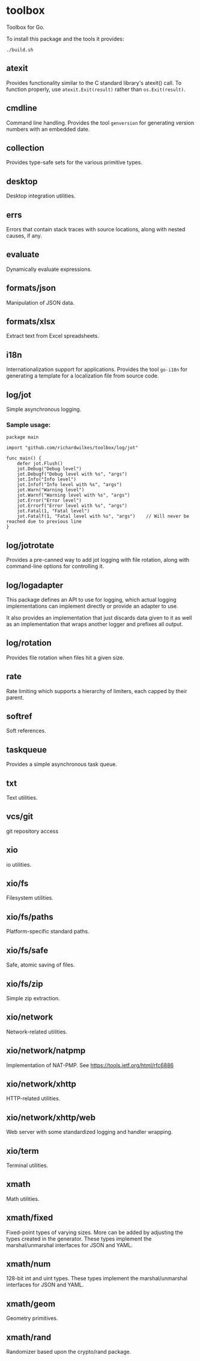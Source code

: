 # toolbox
Toolbox for Go.

To install this package and the tools it provides:
```
./build.sh
```

## atexit
Provides functionality similar to the C standard library's atexit() call. To function properly, use
`atexit.Exit(result)` rather than `os.Exit(result)`.

## cmdline
Command line handling. Provides the tool `genversion` for generating version numbers with an embedded date.

## collection
Provides type-safe sets for the various primitive types.

## desktop
Desktop integration utilities.

## errs
Errors that contain stack traces with source locations, along with nested causes, if any.

## evaluate
Dynamically evaluate expressions.

## formats/json
Manipulation of JSON data.

## formats/xlsx
Extract text from Excel spreadsheets.

## i18n
Internationalization support for applications. Provides the tool `go-i18n` for generating a template for a localization
file from source code.

## log/jot
Simple asynchronous logging.

### Sample usage:
```
package main

import "github.com/richardwilkes/toolbox/log/jot"

func main() {
    defer jot.Flush()
    jot.Debug("Debug level")
    jot.Debugf("Debug level with %s", "args")
    jot.Info("Info level")
    jot.Infof("Info level with %s", "args")
    jot.Warn("Warning level")
    jot.Warnf("Warning level with %s", "args")
    jot.Error("Error level")
    jot.Errorf("Error level with %s", "args")
    jot.Fatal(1, "Fatal level")
    jot.Fatalf(1, "Fatal level with %s", "args")    // Will never be reached due to previous line
}
```

## log/jotrotate
Provides a pre-canned way to add jot logging with file rotation, along with command-line options for controlling it.

## log/logadapter
This package defines an API to use for logging, which actual logging implementations can implement directly or provide
an adapter to use.

It also provides an implementation that just discards data given to it as well as an implementation that wraps another
logger and prefixes all output.

## log/rotation
Provides file rotation when files hit a given size.

## rate
Rate limiting which supports a hierarchy of limiters, each capped by their parent.

## softref
Soft references.

## taskqueue
Provides a simple asynchronous task queue.

## txt
Text utilities.

## vcs/git
git repository access

## xio
io utilities.

## xio/fs
Filesystem utilities.

## xio/fs/paths
Platform-specific standard paths.

## xio/fs/safe
Safe, atomic saving of files.

## xio/fs/zip
Simple zip extraction.

## xio/network
Network-related utilities.

## xio/network/natpmp
Implementation of NAT-PMP. See https://tools.ietf.org/html/rfc6886

## xio/network/xhttp
HTTP-related utilities.

## xio/network/xhttp/web
Web server with some standardized logging and handler wrapping.

## xio/term
Terminal utilities.

## xmath
Math utilities.

## xmath/fixed
Fixed-point types of varying sizes. More can be added by adjusting the types created in the generator. These types
implement the marshal/unmarshal interfaces for JSON and YAML.

## xmath/num
128-bit int and uint types. These types implement the marshal/unmarshal interfaces for JSON and YAML.

## xmath/geom
Geometry primitives.

## xmath/rand
Randomizer based upon the crypto/rand package.
